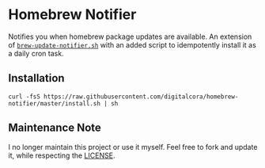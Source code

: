 # Homebrew Notifier

Notifies you when homebrew package updates are available. An extension of
[`brew-update-notifier.sh`](https://gist.github.com/streeter/3254906) with an
added script to idempotently install it as a daily cron task.

## Installation

```
curl -fsS https://raw.githubusercontent.com/digitalcora/homebrew-notifier/master/install.sh | sh
```

## Maintenance Note

I no longer maintain this project or use it myself. Feel free to fork and update
it, while respecting the [LICENSE](/LICENSE).
